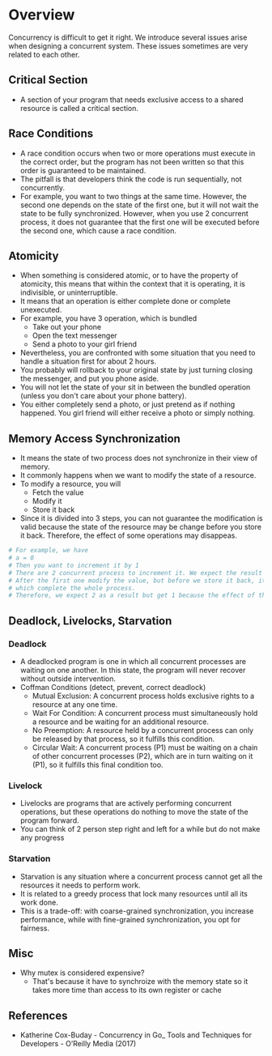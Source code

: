 # Overview

Concurrency is difficult to get it right. We introduce several issues arise when designing a concurrent system. These issues sometimes are very related to each other.

## Critical Section
- A section of your program that needs exclusive access to a shared resource is called a critical section.

## Race Conditions
- A race condition occurs when two or more operations must execute in the correct order, but the program has not been written so that this order is guaranteed to be maintained.
- The pitfall is that developers think the code is run sequentially, not concurrently.
- For example, you want to two things at the same time. However, the second one depends on the state of the first one, but it will not wait the state to be fully synchronized. However, when you use 2 concurrent process, it does not guarantee that the first one will be executed before the second one, which cause a race condition.


## Atomicity
- When something is considered atomic, or to have the property of atomicity, this means that within the context that it is operating, it is indivisible, or uninterruptible.
- It means that an operation is either complete done or complete unexecuted.
- For example, you have 3 operation, which is bundled
    - Take out your phone
    - Open the text messenger
    - Send a photo to your girl friend
- Nevertheless, you are confronted with some situation that you need to handle a situation first for about 2 hours.
- You probably will rollback to your original state by just turning closing the messenger, and put you phone aside.
- You will not let the state of your sit in between the bundled operation (unless you don't care about your phone battery).
- You either completely send a photo, or just pretend as if nothing happened. You girl friend will either receive a photo or simply nothing.

## Memory Access Synchronization
- It means the state of two process does not synchronize in their view of memory.
- It commonly happens when we want to modify the state of a resource.
- To modify a resource, you will 
    - Fetch the value
    - Modify it
    - Store it back
- Since it is divided into 3 steps, you can not guarantee the modification is valid because the state of the resource may be change before you store it back. Therefore, the effect of some operations may disappeas. 
```bash
# For example, we have
# a = 0
# Then you want to increment it by 1
# There are 2 concurrent process to increment it. We expect the result to be 2.
# After the first one modify the value, but before we store it back, it is preempted by the second one, 
# which complete the whole process.
# Therefore, we expect 2 as a result but get 1 because the effect of the second one is shielded by the first one.
```

## Deadlock, Livelocks, Starvation

### Deadlock
- A deadlocked program is one in which all concurrent processes are waiting on one another. In this state, the program will never recover without outside intervention.
- Coffman Conditions (detect, prevent, correct deadlock)
    - Mutual Exclusion: A concurrent process holds exclusive rights to a resource at any one time.
    - Wait For Condition: A concurrent process must simultaneously hold a resource and be waiting for an additional resource.
    - No Preemption: A resource held by a concurrent process can only be released by that process, so it fulfills this condition.
    - Circular Wait: A concurrent process (P1) must be waiting on a chain of other concurrent processes (P2), which are in turn waiting on it (P1), so it fulfills this final condition too.

### Livelock
- Livelocks are programs that are actively performing concurrent operations, but these operations do nothing to move the state of the program forward.
- You can think of 2 person step right and left for a while but do not make any progress

### Starvation
- Starvation is any situation where a concurrent process cannot get all the resources it needs to perform work.
- It is related to a greedy process that lock many resources until all its work done.
- This is a trade-off: with coarse-grained synchronization, you increase performance, while with fine-grained synchronization, you opt for fairness.

## Misc
- Why mutex is considered expensive?
    - That's because it have to synchroize with the memory state so it takes more time than access to its own register or cache

## References
- Katherine Cox-Buday - Concurrency in Go_ Tools and Techniques for Developers - O’Reilly Media (2017)
